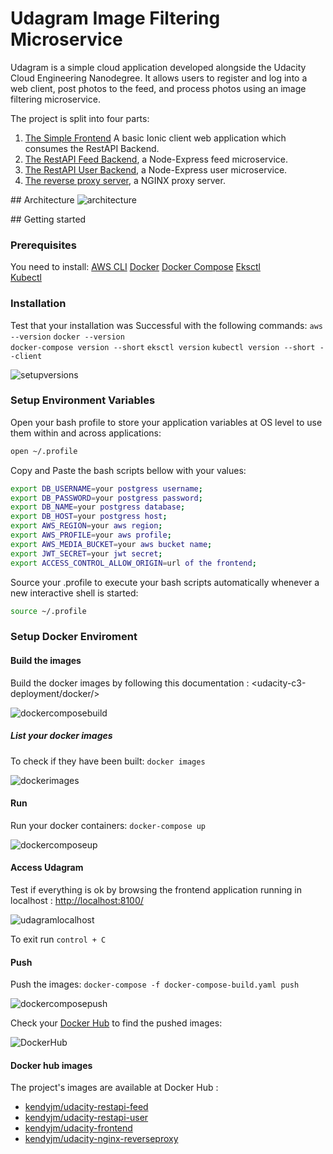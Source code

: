 # Udagram Image Filtering Microservice

Udagram is a simple cloud application developed alongside the Udacity Cloud Engineering Nanodegree. It allows users to register and log into a web client, post photos to the feed, and process photos using an image filtering microservice.

The project is split into four parts:

1. [The Simple Frontend](udacity-c3-frontend)
A basic Ionic client web application which consumes the RestAPI Backend.
2. [The RestAPI Feed Backend](udacity-c3-restapi-feed), a Node-Express feed microservice.
3. [The RestAPI User Backend](udacity-c3-restapi-user), a Node-Express user microservice.
4. [The reverse proxy server](udaciy-c3-nginx-reverseproxy), a NGINX proxy server.

## Architecture
![architecture](./screenshots/architecture-v2.png)

## Getting started

### Prerequisites

You need to install:
[AWS CLI](https://docs.aws.amazon.com/cli/latest/userguide/install-linux.html)
[Docker](https://docs.docker.com/get-docker/)
[Docker Compose](https://docs.docker.com/compose/install/)
[Eksctl](https://docs.aws.amazon.com/eks/latest/userguide/getting-started-eksctl.html)  
[Kubectl](https://docs.aws.amazon.com/eks/latest/userguide/install-kubectl.html)

### Installation

Test that your installation was Successful with the following commands:
`aws --version`
`docker --version`  
`docker-compose version --short`
`eksctl version`
`kubectl version --short --client`  

![setupversions](screenshots/setupversions.png)

### Setup Environment Variables

Open your bash profile to store your application variables at OS level to use them within and across applications:

```bash
open ~/.profile
```

Copy and Paste the bash scripts bellow with your values:

```bash
export DB_USERNAME=your postgress username;
export DB_PASSWORD=your postgress password;
export DB_NAME=your postgress database;
export DB_HOST=your postgress host;
export AWS_REGION=your aws region;
export AWS_PROFILE=your aws profile;
export AWS_MEDIA_BUCKET=your aws bucket name;
export JWT_SECRET=your jwt secret;
export ACCESS_CONTROL_ALLOW_ORIGIN=url of the frontend;
```

Source your .profile to execute your bash scripts automatically whenever a new interactive shell is started:

```bash
source ~/.profile
```  

### Setup Docker Enviroment

#### Build the images

Build the docker images by following this documentation : <udacity-c3-deployment/docker/>

![dockercomposebuild](screenshots/dockercomposebuild.png)

##### List your docker images

To check if they have been built: `docker images`  

![dockerimages](screenshots/dockerimages.png)

#### Run

Run your docker containers: `docker-compose up`  

![dockercomposeup](screenshots/dockercomposeup.png)  

#### Access Udagram

Test if everything is ok by browsing the frontend application running in localhost : <http://localhost:8100/>

![udagramlocalhost](screenshots/udagramlocalhost.png)

To exit run `control + C`

#### Push

Push the images: `docker-compose -f docker-compose-build.yaml push`

![dockercomposepush](screenshots/dockercomposepush.png)  

Check your [Docker Hub](https://hub.docker.com/) to find the pushed images:

![DockerHub](screenshots/dockerhub.png)

#### Docker hub images

The project's images are available at Docker Hub :

- [kendyjm/udacity-restapi-feed](https://hub.docker.com/repository/docker/kendyjm/udacity-restapi-feed)
- [kendyjm/udacity-restapi-user](https://hub.docker.com/repository/docker/kendyjm/udacity-restapi-user)
- [kendyjm/udacity-frontend](https://hub.docker.com/repository/docker/kendyjm/udacity-frontend)
- [kendyjm/udacity-nginx-reverseproxy](https://hub.docker.com/repository/docker/kendyjm/udacity-nginx-reverseproxy)
